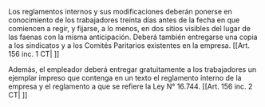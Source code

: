 Los reglamentos internos y sus modificaciones deberán ponerse en conocimiento de los trabajadores treinta días antes de la fecha en que comiencen a regir, y fijarse, a lo menos, en dos sitios visibles del lugar de las faenas con la misma anticipación. Deberá también entregarse una copia a los sindicatos y a los Comités Paritarios existentes en la empresa. [[Art. 156 inc. 1 CT| ]]

Además, el empleador deberá entregar gratuitamente a los trabajadores un ejemplar impreso que contenga en un texto el reglamento interno de la empresa y el reglamento a que se refiere la Ley N° 16.744. [[Art. 156 inc. 2 CT| ]]